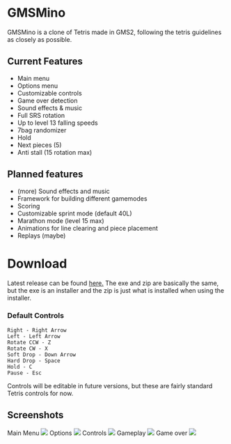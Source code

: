# GMSMino
GMSMino is a clone of Tetris made in GMS2, following the tetris guidelines as closely as possible.

## Current Features
* Main menu
* Options menu
* Customizable controls
* Game over detection
* Sound effects & music
* Full SRS rotation
* Up to level 13 falling speeds
* 7bag randomizer
* Hold
* Next pieces (5)
* Anti stall (15 rotation max)

## Planned features
* (more) Sound effects and music
* Framework for building different gamemodes
* Scoring
* Customizable sprint mode (default 40L)
* Marathon mode (level 15 max)
* Animations for line clearing and piece placement
* Replays (maybe)

# Download
Latest release can be found [here.](https://github.com/LiteUnder/GMSMino/releases/latest) The exe and zip are basically the same, but the exe is an installer and the zip is just what is installed when using the installer. 

### Default Controls
```
Right - Right Arrow
Left - Left Arrow
Rotate CCW - Z
Rotate CW - X
Soft Drop - Down Arrow
Hard Drop - Space
Hold - C
Pause - Esc
```

Controls will be editable in future versions, but these are fairly standard Tetris controls for now.


## Screenshots
Main Menu
![](https://i.imgur.com/PDsqjyj.png)
Options
![](https://i.imgur.com/s16EpA7.png)
Controls
![](https://i.imgur.com/XDefIeS.png)
Gameplay
![](https://i.imgur.com/oH8WfTE.png)
Game over
![](https://i.imgur.com/ZjOsoeo.png)
